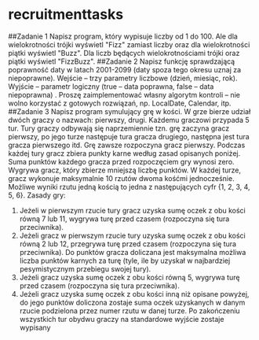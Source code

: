 # recruitmenttasks

##Zadanie 1
Napisz program, który wypisuje liczby od 1 do 100. Ale dla wielokrotności trójki wyświetl "Fizz" zamiast
liczby oraz dla wielokrotności piątki wyświetl "Buzz". Dla liczb będących wielokrotnościami trójki oraz
piątki wyświetl "FizzBuzz".
##Zadanie 2
Napisz funkcję sprawdzającą poprawność daty w latach 2001-2099 (daty spoza tego okresu uznaj za
niepoprawne).
Wejście – trzy parametry liczbowe (dzień, miesiąc, rok).
Wyjście – parametr logiczny (true – data poprawna, false – data niepoprawna) .
Proszę zaimplementować własny algorytm kontroli – nie wolno korzystać z gotowych rozwiązań, np.
LocalDate, Calendar, itp.
##Zadanie 3
Napisz program symulujący grę w kości. W grze bierze udział dwóch graczy o nazwach: pierwszy, drugi.
Każdemu graczowi przypada 5 tur. Tury graczy odbywają się naprzemiennie tzn. grę zaczyna gracz
pierwszy, po jego turze następuje tura gracza drugiego, następna jest tura gracza pierwszego itd. Grę
zawsze rozpoczyna gracz pierwszy. Podczas każdej tury gracz zbiera punkty karne według zasad
opisanych poniżej. Suma punktów każdego gracza przed rozpoczęciem gry wynosi zero. Wygrywa
gracz, który zbierze mniejszą liczbę punktów.
W każdej turze, gracz wykonuje maksymalnie 10 rzutów dwoma kośćmi jednocześnie. Możliwe wyniki
rzutu jedną kością to jedna z następujących cyfr {1, 2, 3, 4, 5, 6}.
Zasady gry:
1. Jeżeli w pierwszym rzucie tury gracz uzyska sumę oczek z obu kości równą 7 lub 11, wygrywa turę
przed czasem (rozpoczyna się tura przeciwnika).
2. Jeżeli gracz w pierwszym rzucie tury uzyska sumę oczek z obu kości równą 2 lub 12, przegrywa turę
przed czasem (rozpoczyna się tura przeciwnika). Do punktów gracza doliczana jest maksymalna
możliwa liczba punktów karnych za turę (tyle, ile by uzyskał w najbardziej pesymistycznym
przebiegu swojej tury).
3. Jeżeli gracz uzyska sumę oczek z obu kości równą 5, wygrywa turę przed czasem (rozpoczyna się
tura przeciwnika).
4. Jeżeli gracz uzyska sumę oczek z obu kości inną niż opisane powyżej, do jego punktów doliczona
zostaje suma oczek uzyskanych w danym rzucie podzielona przez numer rzutu w danej turze.
Po zakończeniu wszystkich tur obydwu graczy na standardowe wyjście zostaje wypisany
